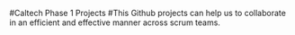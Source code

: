 #Caltech Phase 1 Projects 
#This Github projects can help us to collaborate in an efficient and effective manner across scrum teams.
